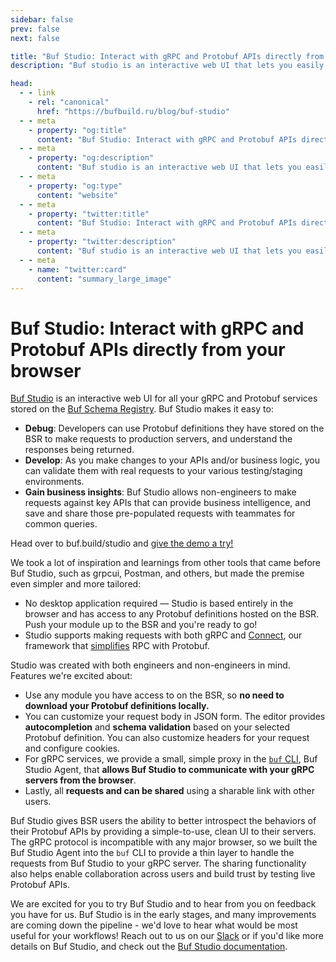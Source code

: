 ```yaml
---
sidebar: false
prev: false
next: false

title: "Buf Studio: Interact with gRPC and Protobuf APIs directly from your browser"
description: "Buf studio is an interactive web UI that lets you easily call your gRPC and Protobuf services from a browser."

head:
  - - link
    - rel: "canonical"
      href: "https://bufbuild.ru/blog/buf-studio"
  - - meta
    - property: "og:title"
      content: "Buf Studio: Interact with gRPC and Protobuf APIs directly from your browser"
  - - meta
    - property: "og:description"
      content: "Buf studio is an interactive web UI that lets you easily call your gRPC and Protobuf services from a browser."
  - - meta
    - property: "og:type"
      content: "website"
  - - meta
    - property: "twitter:title"
      content: "Buf Studio: Interact with gRPC and Protobuf APIs directly from your browser"
  - - meta
    - property: "twitter:description"
      content: "Buf studio is an interactive web UI that lets you easily call your gRPC and Protobuf services from a browser."
  - - meta
    - name: "twitter:card"
      content: "summary_large_image"
---
```


# Buf Studio: Interact with gRPC and Protobuf APIs directly from your browser

[Buf Studio](https://buf.build/studio) is an interactive web UI for all your gRPC and Protobuf services stored on the [Buf Schema Registry](https://buf.build/product/bsr). Buf Studio makes it easy to:

- **Debug**: Developers can use Protobuf definitions they have stored on the BSR to make requests to production servers, and understand the responses being returned.
- **Develop**: As you make changes to your APIs and/or business logic, you can validate them with real requests to your various testing/staging environments.
- **Gain business insights**: Buf Studio allows non-engineers to make requests against key APIs that can provide business intelligence, and save and share those pre-populated requests with teammates for common queries.

Head over to buf.build/studio and [give the demo a try!](https://buf.build/studio/connectrpc/eliza/connectrpc.eliza.v1.ElizaService/Say?target=https%3A%2F%2Fdemo.connectrpc.com&demo=true)

We took a lot of inspiration and learnings from other tools that came before Buf Studio, such as grpcui, Postman, and others, but made the premise even simpler and more tailored:

- No desktop application required — Studio is based entirely in the browser and has access to any Protobuf definitions hosted on the BSR. Push your module up to the BSR and you're ready to go!
- Studio supports making requests with both gRPC and [Connect](https://connectrpc.com/), our framework that [simplifies](/blog/connect-a-better-grpc/index.md) RPC with Protobuf.

Studio was created with both engineers and non-engineers in mind. Features we're excited about:

- Use any module you have access to on the BSR, so **no need to download your Protobuf definitions locally.**
- You can customize your request body in JSON form. The editor provides **autocompletion** and **schema validation** based on your selected Protobuf definition. You can also customize headers for your request and configure cookies.
- For gRPC services, we provide a small, simple proxy in the [`buf` CLI](https://github.com/bufbuild/buf), Buf Studio Agent, that **allows Buf Studio to communicate with your gRPC servers from the browser**.
- Lastly, all **requests and can be shared** using a sharable link with other users.

Buf Studio gives BSR users the ability to better introspect the behaviors of their Protobuf APIs by providing a simple-to-use, clean UI to their servers. The gRPC protocol is incompatible with any major browser, so we built the Buf Studio Agent into the `buf` CLI to provide a thin layer to handle the requests from Buf Studio to your gRPC server. The sharing functionality also helps enable collaboration across users and build trust by testing live Protobuf APIs.

We are excited for you to try Buf Studio and to hear from you on feedback you have for us. Buf Studio is in the early stages, and many improvements are coming down the pipeline - we'd love to hear what would be most useful for your workflows! Reach out to us on our [Slack](https://buf.build/b/slack) or if you'd like more details on Buf Studio, and check out the [Buf Studio documentation](/docs/bsr/studio/index.md).
